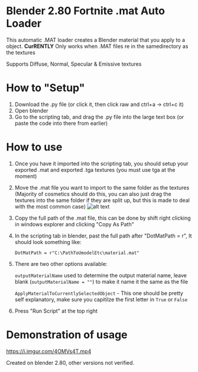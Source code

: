 # Blender 2.80 Fortnite .mat Auto Loader

This automatic .MAT loader creates a Blender material that you apply to a object.
**CurRENTLY** Only works when .MAT files re in the samedirectory as the textures

Supports Diffuse, Normal, Specular & Emissive textures

# How to "Setup"

1. Download the .py file (or click it, then click raw and ctrl+a -> ctrl+c it)
2. Open blender
3. Go to the scripting tab, and drag the .py file into the large text box (or paste the code into there from earlier)

# How to use
1. Once you have it imported into the scripting tab, you should setup your exported .mat and exported .tga textures (you must use tga at the moment)
2. Move the .mat file you want to import to the same folder as the textures (Majority of cosmetics should do this, you can also just drag the textures into the same folder if they are split up, but this is made to deal with the most common case)
![alt text](https://i.imgur.com/msfkUP8.gif)
3. Copy the full path of the .mat file, this can be done by shift right clicking in windows explorer and clicking "Copy As Path"
4. In the scripting tab in blender, past the full path after "DotMatPath = r", It should look something like: 

   `DotMatPath = r"C:\PathToUmodelEtc\material.mat"`
   
5. There are two other options available:
   
   `outputMaterialName` used to determine the output material name, leave blank (`outputMaterialName = ""`) to make it name it the same as the file
   
   `ApplyMaterialToCurrentlySelectedObject` - This one should be pretty self explanatory, make sure you capitilze the first letter in `True` or `False`
   
6. Press "Run Script" at the top right

# Demonstration of usage
https://i.imgur.com/4OMVs4T.mp4

Created on blender 2.80, other versions not verified.
